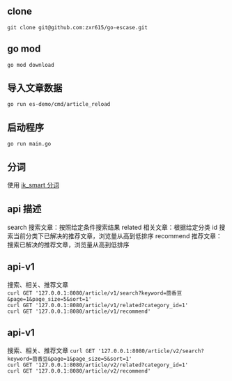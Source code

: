 ## clone 
```shell
git clone git@github.com:zxr615/go-escase.git
```

## go mod
```shell
go mod download
```

## 导入文章数据
```shell
go run es-demo/cmd/article_reload
```

## 启动程序
```shell
go run main.go
```

## 分词
使用 [ik_smart 分词](https://github.com/medcl/elasticsearch-analysis-ik)

## api 描述
search    搜索文章：按照给定条件搜索结果
related   相关文章：根据给定分类 id 搜索当前分类下已解决的推荐文章，浏览量从高到低排序
recommend 推荐文章：搜索已解决的推荐文章，浏览量从高到低排序

## api-v1
搜索、相关、推荐文章  
`curl GET '127.0.0.1:8080/article/v1/search?keyword=茴香豆&page=1&page_size=5&sort=1'`  
`curl GET '127.0.0.1:8080/article/v1/related?category_id=1'`  
`curl GET '127.0.0.1:8080/article/v1/recommend'`  

## api-v1
搜索、相关、推荐文章
`curl GET '127.0.0.1:8080/article/v2/search?keyword=茴香豆&page=1&page_size=5&sort=1'`  
`curl GET '127.0.0.1:8080/article/v2/related?category_id=1'`  
`curl GET '127.0.0.1:8080/article/v2/recommend'`  
